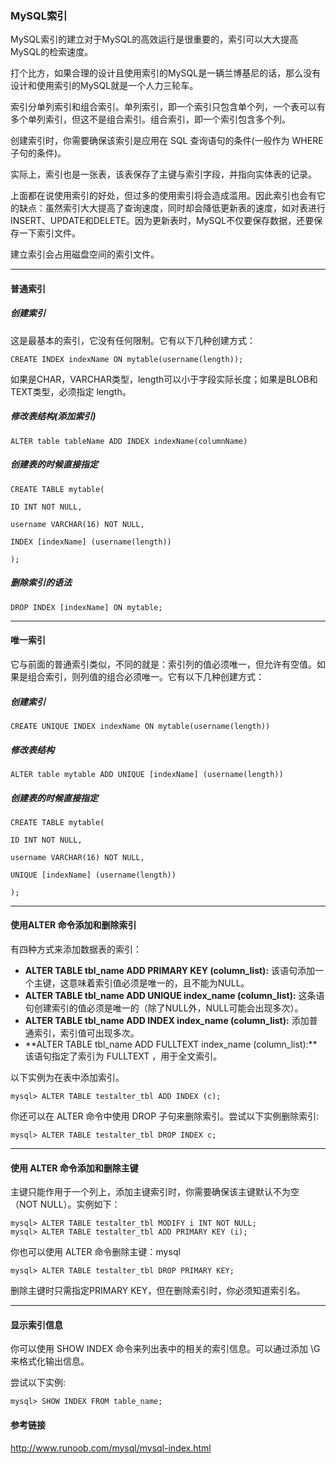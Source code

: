 ### MySQL索引

MySQL索引的建立对于MySQL的高效运行是很重要的，索引可以大大提高MySQL的检索速度。

打个比方，如果合理的设计且使用索引的MySQL是一辆兰博基尼的话，那么没有设计和使用索引的MySQL就是一个人力三轮车。

索引分单列索引和组合索引。单列索引，即一个索引只包含单个列，一个表可以有多个单列索引，但这不是组合索引。组合索引，即一个索引包含多个列。

创建索引时，你需要确保该索引是应用在 SQL 查询语句的条件\(一般作为 WHERE 子句的条件\)。

实际上，索引也是一张表，该表保存了主键与索引字段，并指向实体表的记录。

上面都在说使用索引的好处，但过多的使用索引将会造成滥用。因此索引也会有它的缺点：虽然索引大大提高了查询速度，同时却会降低更新表的速度，如对表进行INSERT、UPDATE和DELETE。因为更新表时，MySQL不仅要保存数据，还要保存一下索引文件。

建立索引会占用磁盘空间的索引文件。

---

#### 普通索引

##### 创建索引

这是最基本的索引，它没有任何限制。它有以下几种创建方式：

```
CREATE INDEX indexName ON mytable(username(length));
```

如果是CHAR，VARCHAR类型，length可以小于字段实际长度；如果是BLOB和TEXT类型，必须指定 length。

##### 修改表结构\(添加索引\)

```
ALTER table tableName ADD INDEX indexName(columnName)
```

##### 创建表的时候直接指定

```
CREATE TABLE mytable(  

ID INT NOT NULL,   

username VARCHAR(16) NOT NULL,  

INDEX [indexName] (username(length))  

);
```

##### 删除索引的语法

```
DROP INDEX [indexName] ON mytable;
```

---

#### 唯一索引

它与前面的普通索引类似，不同的就是：索引列的值必须唯一，但允许有空值。如果是组合索引，则列值的组合必须唯一。它有以下几种创建方式：

##### 创建索引

```
CREATE UNIQUE INDEX indexName ON mytable(username(length))
```

##### 修改表结构

```
ALTER table mytable ADD UNIQUE [indexName] (username(length))
```

##### 创建表的时候直接指定

```
CREATE TABLE mytable(  

ID INT NOT NULL,   

username VARCHAR(16) NOT NULL,  

UNIQUE [indexName] (username(length))  

);
```

---

#### 使用ALTER 命令添加和删除索引

有四种方式来添加数据表的索引：

* **ALTER TABLE tbl\_name ADD PRIMARY KEY \(column\_list\):** 该语句添加一个主键，这意味着索引值必须是唯一的，且不能为NULL。
* **ALTER TABLE tbl\_name ADD UNIQUE index\_name \(column\_list\):** 这条语句创建索引的值必须是唯一的（除了NULL外，NULL可能会出现多次）。
* **ALTER TABLE tbl\_name ADD INDEX index\_name \(column\_list\):** 添加普通索引，索引值可出现多次。
* **ALTER TABLE tbl\_name ADD FULLTEXT index\_name \(column\_list\):**该语句指定了索引为 FULLTEXT ，用于全文索引。

以下实例为在表中添加索引。

```
mysql> ALTER TABLE testalter_tbl ADD INDEX (c);
```

你还可以在 ALTER 命令中使用 DROP 子句来删除索引。尝试以下实例删除索引:

```
mysql> ALTER TABLE testalter_tbl DROP INDEX c;
```

---

#### 使用 ALTER 命令添加和删除主键

主键只能作用于一个列上，添加主键索引时，你需要确保该主键默认不为空（NOT NULL）。实例如下：

```
mysql> ALTER TABLE testalter_tbl MODIFY i INT NOT NULL;
mysql> ALTER TABLE testalter_tbl ADD PRIMARY KEY (i);
```

你也可以使用 ALTER 命令删除主键：mysql

```
mysql> ALTER TABLE testalter_tbl DROP PRIMARY KEY;
```

删除主键时只需指定PRIMARY KEY，但在删除索引时，你必须知道索引名。

---

#### 显示索引信息

你可以使用 SHOW INDEX 命令来列出表中的相关的索引信息。可以通过添加 \G 来格式化输出信息。

尝试以下实例:

```
mysql> SHOW INDEX FROM table_name;
```

#### 参考链接

http://www.runoob.com/mysql/mysql-index.html

